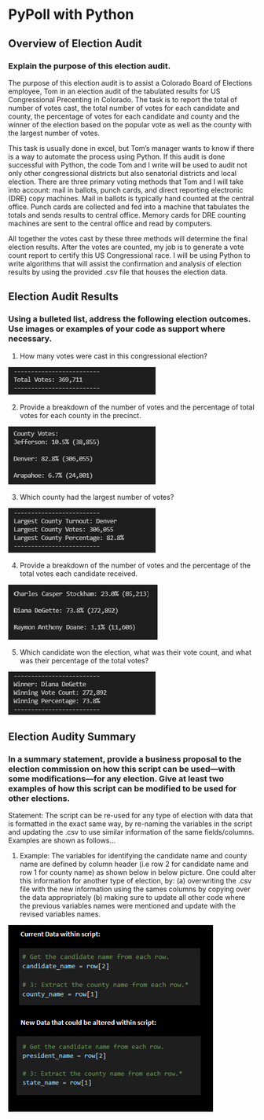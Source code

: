 # PyPoll with Python

## Overview of Election Audit

### Explain the purpose of this election audit.
The purpose of this election audit is to assist a Colorado Board of Elections employee, Tom in an election audit of the tabulated results for US Congressional Precenting in Colorado. The task is to report the total of number of votes cast, the total number of votes for each candidate and county, the percentage of votes for each candidate and county and the winner of the election based on the popular vote as well as the county with the largest number of votes. 

This task is usually done in excel, but Tom’s manager wants to know if there is a way to automate the process using Python. If this audit is done successful with Python, the code Tom and I write will be used to audit not only other congressional districts but also senatorial districts and local election. There are three primary voting methods that Tom and I will take into account: mail in ballots, punch cards, and direct reporting electronic (DRE) copy machines. Mail in ballots is typically hand counted at the central office. Punch cards are collected and fed into a machine that tabulates the totals and sends results to central office. Memory cards for DRE counting machines are sent to the central office and read by computers. 

All together the votes cast by these three methods will determine the final election results. After the votes are counted, my job is to generate a vote count report to certify this US Congressional race. I will be using Python to write algorithms that will assist the confirmation and analysis of election results by using the provided .csv file that houses the election data.

## Election Audit Results

### Using a bulleted list, address the following election outcomes. Use images or examples of your code as support where necessary. 
1) How many votes were cast in this congressional election?

![alt tag](https://github.com/elrvra/election-analysis/blob/main/Resources/1_Total_Votes.png)

2) Provide a breakdown of the number of votes and the percentage of total votes for each county in the precinct.

![alt tag](https://github.com/elrvra/election-analysis/blob/main/Resources/2_County_Votes_Percentage.png)

3) Which county had the largest number of votes?

![alt tag](https://github.com/elrvra/election-analysis/blob/main/Resources/3_County_Votes_Largest.png)

4) Provide a breakdown of the number of votes and the percentage of the total votes each candidate received.

![alt tag](https://github.com/elrvra/election-analysis/blob/main/Resources/4_Candidate_Votes_Percentage.png)

5) Which candidate won the election, what was their vote count, and what was their percentage of the total votes?

![alt tag](https://github.com/elrvra/election-analysis/blob/main/Resources/5_Winner_of_Election.png)


## Election Audity Summary

### In a summary statement, provide a business proposal to the election commission on how this script can be used—with some modifications—for any election. Give at least two examples of how this script can be modified to be used for other elections.

Statement: The script can be re-used for any type of election with data that is formatted in the exact same way, by re-naming the variables in the script and updating the .csv to use similar information of the same fields/columns. Examples are shown as follows...

1) Example: The variables for identifying the candidate name and county name are defined by column header (i.e row 2 for candidate name and row 1 for county name) as shown below in below picture. One could alter this information for another type of election, by: (a) overwriting the .csv file with the new information using the sames columns by copying over the data appropriately (b) making sure to update all other code where the previous variables names were mentioned and update with the revised variables names. 

![alt tag](https://github.com/elrvra/election-analysis/blob/main/Resources/Deliverable_3_Example_1.png)


